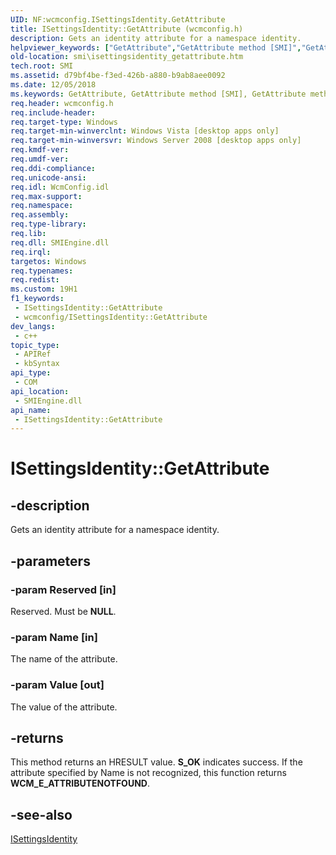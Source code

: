 ```yaml
---
UID: NF:wcmconfig.ISettingsIdentity.GetAttribute
title: ISettingsIdentity::GetAttribute (wcmconfig.h)
description: Gets an identity attribute for a namespace identity.
helpviewer_keywords: ["GetAttribute","GetAttribute method [SMI]","GetAttribute method [SMI]","ISettingsIdentity interface","ISettingsIdentity interface [SMI]","GetAttribute method","ISettingsIdentity.GetAttribute","ISettingsIdentity::GetAttribute","smi.isettingsidentity_getattribute","wcmconfig/ISettingsIdentity::GetAttribute"]
old-location: smi\isettingsidentity_getattribute.htm
tech.root: SMI
ms.assetid: d79bf4be-f3ed-426b-a880-b9ab8aee0092
ms.date: 12/05/2018
ms.keywords: GetAttribute, GetAttribute method [SMI], GetAttribute method [SMI],ISettingsIdentity interface, ISettingsIdentity interface [SMI],GetAttribute method, ISettingsIdentity.GetAttribute, ISettingsIdentity::GetAttribute, smi.isettingsidentity_getattribute, wcmconfig/ISettingsIdentity::GetAttribute
req.header: wcmconfig.h
req.include-header: 
req.target-type: Windows
req.target-min-winverclnt: Windows Vista [desktop apps only]
req.target-min-winversvr: Windows Server 2008 [desktop apps only]
req.kmdf-ver: 
req.umdf-ver: 
req.ddi-compliance: 
req.unicode-ansi: 
req.idl: WcmConfig.idl
req.max-support: 
req.namespace: 
req.assembly: 
req.type-library: 
req.lib: 
req.dll: SMIEngine.dll
req.irql: 
targetos: Windows
req.typenames: 
req.redist: 
ms.custom: 19H1
f1_keywords:
 - ISettingsIdentity::GetAttribute
 - wcmconfig/ISettingsIdentity::GetAttribute
dev_langs:
 - c++
topic_type:
 - APIRef
 - kbSyntax
api_type:
 - COM
api_location:
 - SMIEngine.dll
api_name:
 - ISettingsIdentity::GetAttribute
---
```


# ISettingsIdentity::GetAttribute


## -description

Gets an identity attribute for a namespace identity.

## -parameters

### -param Reserved [in]

Reserved. Must be <b>NULL</b>.

### -param Name [in]

The name of the attribute.

### -param Value [out]

The value of the attribute.

## -returns

This method returns an HRESULT value. <b>S_OK</b> indicates success. If the attribute specified by Name is not recognized, this function returns <b>WCM_E_ATTRIBUTENOTFOUND</b>.

## -see-also

<a href="/previous-versions/windows/desktop/api/wcmconfig/nn-wcmconfig-isettingsidentity">ISettingsIdentity</a>

